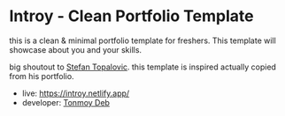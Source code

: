 # Introy - Clean Portfolio Template

this is a clean & minimal portfolio template for freshers. This template will showcase about you and your skills.

big shoutout to [Stefan Topalovic](https://stefantopalovicdev.vercel.app/). this template is inspired actually copied from his portfolio.

- live: https://introy.netlify.app/
- developer: [Tonmoy Deb](https://tonmoydeb.com)
